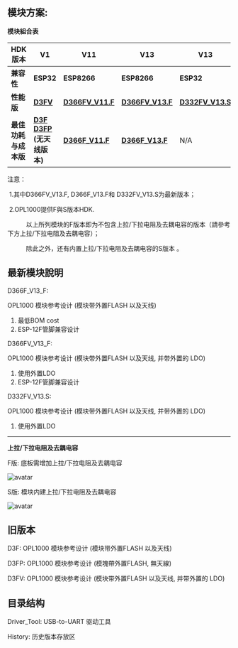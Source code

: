 ## 模块方案:

**模块組合表**

| **HDK 版本**         | **V1**              | **V11**           | **V13**             | **V13**        |
| -------------------- | ------------------- | ----------------- | ------------------- |----------------|
| **兼容性**           | **ESP32**           | **ESP8266**       | **ESP8266**         |  **ESP32**      | 
| **性能版**           | **[D3FV](https://github.com/Opulinks-Tech/OPL1000-HDK/blob/master/Module/History/D3FV_v1.zip)** | **[D366FV_V11.F](https://github.com/Opulinks-Tech/OPL1000-HDK/blob/master/Module/History/D366FV_V11_F.zip)** | **[D366FV_V13.F](https://github.com/Opulinks-Tech/OPL1000-HDK/blob/master/Module/D366FV_V13.rar)** |  **[D332FV_V13.S](https://github.com/Opulinks-Tech/OPL1000-HDK/blob/master/Module/ESP32_D3FV.rar)**   |
| **最佳功耗与成本版** | **[D3F](https://github.com/Opulinks-Tech/OPL1000-HDK/blob/master/Module/History/D3F_v1.zip)   [D3FP](https://github.com/Opulinks-Tech/OPL1000-HDK/blob/master/Module/History/D3FP_v1.zip) (无天线版本)** | **[D366F_V11.F](https://github.com/Opulinks-Tech/OPL1000-HDK/blob/master/Module/History/D366F_V11_F.zip)** | **[D366F_V13.F](https://github.com/Opulinks-Tech/OPL1000-HDK/blob/master/Module/D366F_V13.rar)**  |  N/A  |

注意：　　

​		             1.其中D366FV_V13.F, D366F_V13.F和 D332FV_V13.S为最新版本；

​                2.OPL1000提供F與S版本HDK.

　　　以上所列模块的F版本即为不包含上拉/下拉电阻及去耦电容的版本（請參考下方上拉/下拉电阻及去耦电容）；　　

　　　除此之外，还有内置上拉/下拉电阻及去耦电容的S版本 。

## 最新模块說明

D366F_V13_F: 

OPL1000 模块参考设计 (模块带外置FLASH 以及天线) <br>

1. 最低BOM cost
2. ESP-12F管脚兼容设计

D366FV_V13_F: 

OPL1000 模块参考设计 (模块带外置FLASH 以及天线, 并带外置的 LDO) <br>

1. 使用外置LDO
2. ESP-12F管脚兼容设计  

D332FV_V13.S:  

OPL1000 模块参考设计 (模块带外置FLASH 以及天线, 并带外置的 LDO) <br>

1. 使用外置LDO  

---
**上拉/下拉电阻及去耦电容**

F版: 底板需增加上拉/下拉电阻及去耦电容

![avatar](https://github.com/Opulinks-Tech/OPL1000-HDK/blob/master/Module/History/F_PullUp.png)



S版: 模块内建上拉/下拉电阻及去耦电容

![avatar](https://github.com/Opulinks-Tech/OPL1000-HDK/blob/master/Module/History/S_PullUp.png)

## 旧版本
D3F: OPL1000 模块参考设计 (模块带外置FLASH 以及天线)

D3FP: OPL1000 模块参考设计 (模塊帶外置FLASH, 無天線)

D3FV: OPL1000 模块参考设计 (模块带外置FLASH 以及天线, 并带外置的 LDO)

## 目录结构
Driver_Tool: USB-to-UART 驱动工具

History: 历史版本存放区
